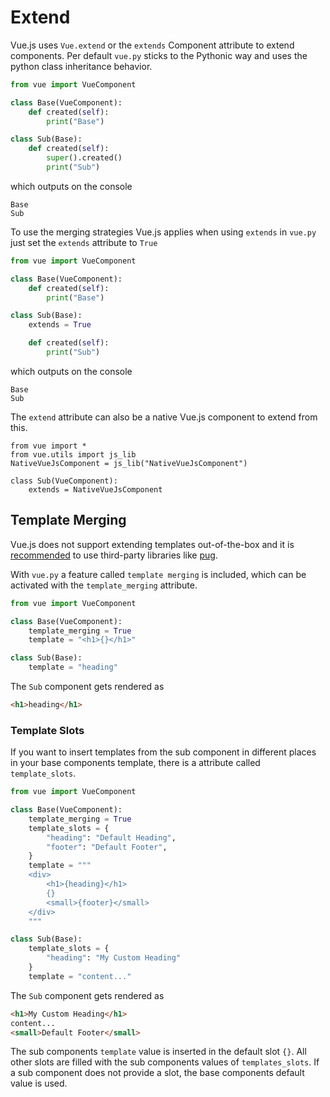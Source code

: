 # Extend
Vue.js uses `Vue.extend` or the `extends` Component attribute to extend
components. Per default `vue.py` sticks to the Pythonic way and uses the
python class inheritance behavior.
```python
from vue import VueComponent

class Base(VueComponent):
    def created(self):
        print("Base")

class Sub(Base):
    def created(self):
        super().created()
        print("Sub")
```
which outputs on the console
```
Base
Sub
```

To use the merging strategies Vue.js applies when using `extends`
in `vue.py` just set the `extends` attribute to `True`

```python
from vue import VueComponent

class Base(VueComponent):
    def created(self):
        print("Base")

class Sub(Base):
    extends = True

    def created(self):
        print("Sub")
```
which outputs on the console
```
Base
Sub
```

The `extend` attribute can also be a native Vue.js component to extend from this.
```
from vue import *
from vue.utils import js_lib
NativeVueJsComponent = js_lib("NativeVueJsComponent")

class Sub(VueComponent):
    extends = NativeVueJsComponent
```

## Template Merging
Vue.js does not support extending templates out-of-the-box and it is
[recommended](https://vuejsdevelopers.com/2017/06/11/vue-js-extending-components/)
to use third-party libraries like [pug](https://pugjs.org/api/getting-started.html).

With `vue.py` a feature called `template merging` is included,
which can be activated with the `template_merging` attribute.

```python
from vue import VueComponent

class Base(VueComponent):
    template_merging = True
    template = "<h1>{}</h1>"

class Sub(Base):
    template = "heading"
```
The `Sub` component gets rendered as
```html
<h1>heading</h1>
```

### Template Slots
If you want to insert templates from the sub component in different places in your
base components template, there is a attribute called `template_slots`.

```python
from vue import VueComponent

class Base(VueComponent):
    template_merging = True
    template_slots = {
        "heading": "Default Heading",
        "footer": "Default Footer",
    }
    template = """
    <div>
        <h1>{heading}</h1>
        {}
        <small>{footer}</small>
    </div>
    """

class Sub(Base):
    template_slots = {
        "heading": "My Custom Heading"
    }
    template = "content..."
```
The `Sub` component gets rendered as
```html
<h1>My Custom Heading</h1>
content...
<small>Default Footer</small>
```

The sub components `template` value is inserted in the default slot `{}`.
All other slots are filled with the sub components values of `templates_slots`.
If a sub component does not provide a slot, the base components default value is used.


